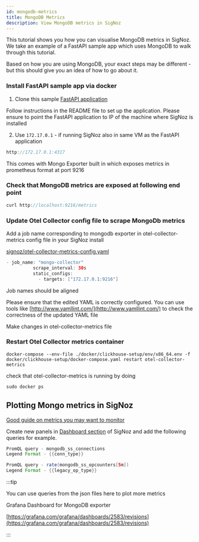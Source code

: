 ```yaml
---
id: mongodb-metrics
title: MongoDB Metrics 
description: View MongoDB metrics in SigNoz
---
```


This tutorial shows you how you can visualise MongoDB metrics in SigNoz. We take an example of a FastAPI sample app which uses MongoDB to walk through this tutorial. 

Based on how you are using MongoDB, your exact steps may be different - but this should give you an idea of how to go about it.

### Install FastAPI sample app via docker

1. Clone this sample [FastAPI application](https://github.com/SigNoz/sample-fastapi-with-dbs#run-using-docker-compose)

Follow instructions in the README file to set up the application. Please ensure to point the FastAPI application to IP of the machine where SigNoz is installed

2. Use `172.17.0.1` - if running SigNoz also in same VM as the FastAPI application

```java
http://172.17.0.1:4317
```


This comes with Mongo Exporter built in which exposes metrics in prometheus format at port 9216

### Check that MongoDB metrics are exposed at following end point

```java
curl http://localhost:9216/metrics
```

### Update Otel Collector config file to scrape MongoDb metrics

Add a job name corresponding to mongodb exporter in otel-collector-metrics config file in your SigNoz install

[signoz/otel-collector-metrics-config.yaml](https://github.com/SigNoz/signoz/blob/e3c4bfce528eec2e5a6441608165baf9e1b46388/deploy/docker/clickhouse-setup/otel-collector-metrics-config.yaml#L11)

```java
- job_name: "mongo-collector"
          scrape_interval: 30s
          static_configs:
            - targets: ["172.17.0.1:9216"]
```

Job names should be aligned

Please ensure that the edited YAML is correctly configured. You can use tools like [http://www.yamllint.com/](http://www.yamllint.com/) to check the correctness of the updated YAML file

Make changes in otel-collector-metrics file 

### Restart Otel Collector metrics container

`docker-compose --env-file ./docker/clickhouse-setup/env/x86_64.env -f docker/clickhouse-setup/docker-compose.yaml restart otel-collector-metrics`

check that otel-collector-metrics is running by doing

```java
sudo docker ps
```

## Plotting Mongo metrics in SigNoz

[Good guide on metrics you may want to monitor](https://www.mongodb.com/basics/how-to-monitor-mongodb-and-what-metrics-to-monitor)

Create new panels in [Dashboard section](/docs/userguide/metrics-dashboard/) of SigNoz and add the following queries for example. 

```java
PromQL query - mongodb_ss_connections
Legend Format - {{conn_type}}

PromQL query - rate(mongodb_ss_opcounters[5m])
Legend Format - {{legacy_op_type}}
```

:::tip 

You can use queries from the json files here to plot more metrics

Grafana Dashboard for MongoDB exporter

[https://grafana.com/grafana/dashboards/2583/revisions](https://grafana.com/grafana/dashboards/2583/revisions)

:::